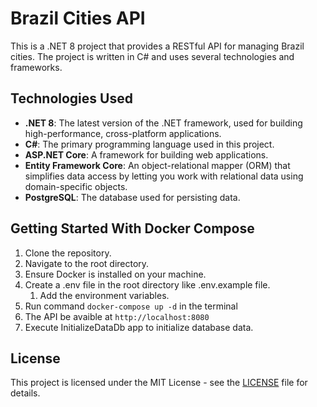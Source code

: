 # Brazil Cities API

This is a .NET 8 project that provides a RESTful API for managing Brazil cities. The project is written in C# and uses several technologies and frameworks.


## Technologies Used

- **.NET 8**: The latest version of the .NET framework, used for building high-performance, cross-platform applications.
- **C#**: The primary programming language used in this project.
- **ASP.NET Core**: A framework for building web applications.
- **Entity Framework Core**: An object-relational mapper (ORM) that simplifies data access by letting you work with relational data using domain-specific objects.
- **PostgreSQL**: The database used for persisting data.

## Getting Started With Docker Compose

1. Clone the repository.
2. Navigate to the root directory.
3. Ensure Docker is installed on your machine.
4. Create a .env file in the root directory like .env.example file.
    1. Add the environment variables.
5. Run command `docker-compose up -d` in the terminal
6. The API be avaible at `http://localhost:8080`
7. Execute InitializeDataDb app to initialize database data.

## License

This project is licensed under the MIT License - see the [LICENSE](LICENSE) file for details.